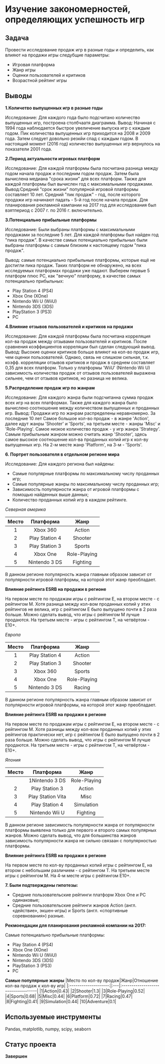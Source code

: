 # Изучение закономерностей, определяющих успешность игр

## Задача
Провести исследование продаж игр в разные годы и определить, как влияют на продажи игры следубщие параметры:
- Игровая платформа
- Жанр игры
- Оценки пользователей и критиков
- Возрастной рейтинг игры

## Выводы
**1.Количетво выпущенных игр в разные годы**

Исследование: Для каждого года было подсчитано количество выпущенных игр, построена столбчаатя диаграмма.
Вывод: Начиная с 1994 года наблюдается быстрое увеличение выпуска игр с каждым годом. Пик количества выпущенных игр приходится на 2008 и 2009 года. Затем следует довольно резкйи спад с каждым годом. В настоящий момент (2016 год) количество выпущенных игр вернулось на показатели 2001 года.

**2.Период актуальности игровых платформ**

Исследование: Для каждой платформы была посчитана разница между годом начала продаж и последним годом продаж. Затем была вычислена медиана "срока жизни" для всех платформ. Также для каждой платформы был вычислен год с максимальными продажами.
Вывод:Cредний "срок жизни" популярной игровой платформы составляет 10 лет. Средний "пик продаж" - год, после которого продажи игр начинают падать - 5-й год после начала продаж. Для планирования рекламной кампании на 2017 год для исследования был взятпериод с 2007 г. по 2016 г. включительно.

**3.Потенциально прибыльные платформы**

Исследование: Были выбраны платформы с максимальными продажами за последние 5 лет. Для каждой платформы был найден год "пика продаж". В качестве самых потенциально прибыльных были выбраны платформы с самым близким к настоящему годом "пика продаж".

Вывод: самые потенциально прибыльные платформы, которые ещё не достигли пика продаж. Таких платформ не обнаружено, на всех исследуемых платформах продажи уже падают. Выберем первые 5 платформ плюс PC, как "вечную" платформу, в качестве самых потенциально прибыльных:
- Play Station 4 (PS4)
- Xbox One (XOne)
- Nintendo Wii U (WiiU)
- Nintendo 3DS (3DS)
- PlayStation 3 (PS3)
- PC

**4.Влияние отзывов пользователей и критиков на продажи**

Исследование: Для каждой платформы была посчитана корреляция кол-ва продаж между отзывами пользователей и критиков. После сравнения коэффициентов корреляции был сделан следующий вывод.
Вывод: Высокие оценки критиков больше влияют на кол-во продаж игр, чем оценки пользователей. Однако, связь не слишком сильная, т.к. коэфф. корреляции отзывов критиков и продаж в среднем составляет 0,35 для всех платформ.
Только у платформы 'WiiU' (Nintendo Wii U) зависимость количества продаж от отзывов пользователей выражена сильнее, чем от отзывов критиков, но разница не велика.

**5.Распределение продаж игр по жанрам**

Исследование: Для каждого жанра были подсчитанна сумма продаж всех игр на всех платформах. Также для каждого жанра было вычислено соотношение между количеством выпущенных и проданных игр.
Вывод: Продажи игр по жанрам распределены неравномерно. За последние 10 лет Самое большое кол-во продаж - в жанре 'Action', далее идут жанры 'Shooter' и 'Sports', на третьем месте - жанры 'Misc' и 'Role-Playing'. Самое низкое количество продаж - у игр жанра 'Strategy'.
Самым прибыльным жанром можно считать жанр 'Shooter', здесь самое высокое соотношение кол-ва проданных копий игр к кол-ву выпущенных игр. На 2-м месте жанр 'Platform', на 3-м - 'Sports'.

**6. Портрет пользователя в отдельном регионе мира**

Исследование: Для каждого региона был найдены:
- Самые популярные платформы по максимальному числу проданных игр;
- Самые популярные жанры по максимальному числу проданных игр;
- Зависимость популярности жанра от игровой платформы с помощью найденных выше данных;
- Количество проданных копий игр в каждом рейтинге.

*Северная америка*

|Место|Платформа|Жанр|
|:---:|:-------:|:--:|
|1    |Xbox 360 |Action|
|2|Play Station 4|Shooter|
|3|Play Station 3|Sports|
|4|Xbox One|Role-Playing|
|5|Nintendo 3 DS|Fighting|

В данном регионе популярность жанра главным образом зависит от популярности игровой платформы, на которой этот жанр преобладает.

**Влияние рейтинга ESRB на продажи в регионе**

На первом месте по продажам игры с рейтингом E, на втором месте - с рейтингом M. Хотя разница между кол-вом проданных копий у этих рейтингов не велика, игр с рейтингом E было выпущено почти в 2 раза больше. Можно сделать вывод, что игры с рейтингом M лучше продаются.
На третьем месте - игры с рейтингом T, на четвёртом - E10+.

*Европа*

|Место|Платформа|Жанр|
|:---:|:-------:|:--:|
|1|Play Station 4|Action|
|2|Play Station 3|Shooter|
|3|Xbox 360|Sports|
|4|Xbox One|Role-Playing|
|5|Nintendo 3 DS|Racing|

В данном регионе популярность жанра главным образом зависит от популярности игровой платформы, на которой этот жанр преобладает.

**Влияние рейтинга ESRB на продажи в регионе**

На первом месте по продажам игры с рейтингом E, на втором месте - с рейтингом M. Хотя разницы между кол-вом проданных копий у этих рейтингов практически нет, игр с рейтингом E было выпущено почти в 2 раза больше. Можно сделать вывод, что игры с рейтингом M лучше продаются.
На третьем месте - игры с рейтингом T, на четвёртом - E10+.

*Япония*

|Место|Платформа|Жанр|
|:---:|:-------:|:--:|
||1Nintendo 3 DS|Role-Playing|
|2|Play Station 3|Action|
|3|Play Station Vita|Misc|
|4|Play Station 4|Simulation|
|5|Nintendo Wii U|Fighting|

В данном регионе зависимость популярности жанра от популярности платформы выявлена только для первого и второго самых популярных жанров. Можно сделать вывод, что для большинства жанров зависимость популярности жанра не сильно связаан с популярностью платформы.

**Влияние рейтинга ESRB на продажи в регионе**

На первом месте по кол-ву проданных копий игры с рейтингом E, на втором с небольшим различием - с рейтингом T. На третьем месте игры с рейтингом M. На 4-м месте игры с рейтингом E10+.

**7. Были подтверждены гипотезы:**

- Средние пользовательские рейтинги платформ Xbox One и PC одинаковые;
- Средние пользовательские рейтинги жанров Action (англ. «действие», экшен-игры) и Sports (англ. «спортивные соревнования») разные.

**Рекмоендации для планирования рекламной компании на 2017:**

Самые потенциально прибыльные платформы:
- Play Station 4 (PS4)
- Xbox One (XOne)
- Nintendo Wii U (WiiU)
- Nintendo 3DS (3DS)
- PlayStation 3 (PS3)
- PC

**Самые популярные жанры**
|Место по кол-ву продаж|Жанр|Отношение кол-ва продаж к кол-ву игр|
|:--------------------:|:---|:-----------------------------------|
|1|Action|0.43|
|2|Shooter|1.3|
|3|Role-Playing|0.52|
|4|Sports|0.68|
|5|Misc|0.44|
|6|Platform|0.72|
|7|Racing|0.47|
|8|Fighting|0.41|
|9|Simulation|0.44|
|10|Adventure|0.1|

## Используемые инструменты
Pandas, matplotlib, numpy, scipy, seaborn
## Статус проекта
**Завершен**
